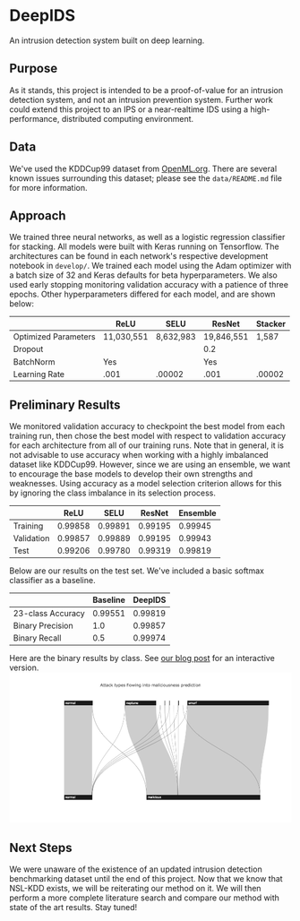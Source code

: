 DeepIDS
===
An intrusion detection system built on deep learning.

Purpose
---
As it stands, this project is intended to be a proof-of-value for an intrusion detection system, and not an intrusion prevention system.  Further work could extend this project to an IPS or a near-realtime IDS using a high-performance, distributed computing environment.

Data
---
We've used the KDDCup99 dataset from [OpenML.org](https://www.openml.org/d/1110).  There are several known issues surrounding this dataset; please see the `data/README.md` file for more information.

Approach
---
We trained three neural networks, as well as a logistic regression classifier for stacking.  All models were built with Keras running on Tensorflow.  The architectures can be found in each network's respective development notebook in `develop/`.  We trained each model using the Adam optimizer with a batch size of 32 and Keras defaults for beta hyperparameters.  We also used early stopping monitoring validation accuracy with a patience of three epochs. Other hyperparameters differed for each model, and are shown below:

|  | ReLU | SELU | ResNet | Stacker |
| -------- | ---- | ---- | ------ | ------- |
| Optimized Parameters | 11,030,551 | 8,632,983 | 19,846,551 | 1,587 |
| Dropout |  |  | 0.2 |  |
| BatchNorm | Yes |  | Yes |  |
| Learning Rate | .001 | .00002 | .001 | .00002 |

Preliminary Results
---
We monitored validation accuracy to checkpoint the best model from each training run, then chose the best model with respect to validation accuracy for each architecture from all of our training runs.  Note that in general, it is not advisable to use accuracy when working with a highly imbalanced dataset like KDDCup99.  However, since we are using an ensemble, we want to encourage the base models to develop their own strengths and weaknesses.  Using accuracy as a model selection criterion allows for this by ignoring the class imbalance in its selection process.

|  | ReLU | SELU | ResNet | Ensemble |
| -------- | ---- | ---- | ------ | ------- |
| Training | 0.99858 | 0.99891 | 0.99195 | 0.99945 |
| Validation | 0.99857 | 0.99889 | 0.99195 | 0.99943 |
| Test | 0.99206 | 0.99780 | 0.99319 | 0.99819 |

Below are our results on the test set.  We've included a basic softmax classifier as a baseline.

|  | Baseline | DeepIDS |
| ----- | ----- | ----- |
| 23-class Accuracy | 0.99551 | 0.99819 |
| Binary Precision | 1.0 | 0.99857 |
| Binary Recall | 0.5 | 0.99974 |

Here are the binary results by class.  See [our blog post](http://blog.pandata.co) for an interactive version.
![Binary results by class](figures/sankey.png)

Next Steps
---
We were unaware of the existence of an updated intrusion detection benchmarking dataset until the end of this project.  Now that we know that NSL-KDD exists, we will be reiterating our method on it.  We will then perform a more complete literature search and compare our method with state of the art results.  Stay tuned!
